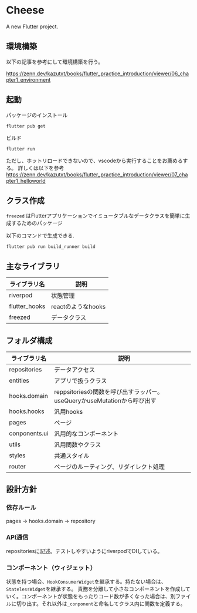 # Cheese

A new Flutter project.

## 環境構築

以下の記事を参考にして環境構築を行う。

https://zenn.dev/kazutxt/books/flutter_practice_introduction/viewer/06_chapter1_environment

## 起動

パッケージのインストール
```
flutter pub get
```

ビルド

```
flutter run
```
ただし、ホットリロードできないので、vscodeから実行することをお薦めるする。
詳しくは以下を参考
https://zenn.dev/kazutxt/books/flutter_practice_introduction/viewer/07_chapter1_helloworld

## クラス作成

`freezed` はFlutterアプリケーションでイミュータブルなデータクラスを簡単に生成するためのパッケージ

以下のコマンドで生成できる.


```
flutter pub run build_runner build
```
## 主なライブラリ
| ライブラリ名      |　説明 |
| ----------- | ----------- |
| riverpod      | 状態管理  |
| flutter_hooks      | reactのようなhooks  |
| freezed   | データクラス  |


## フォルダ構成

| ライブラリ名      |　説明 |
| ----------- | ----------- |
| repositories      | データアクセス      |
| entities      | アプリで扱うクラス      |
| hooks.domain   | reppsitoriesの関数を呼び出すラッパー。　useQueryかuseMutationから呼び出す |
| hooks.hooks   | 汎用hooks      |
| pages   |ページ     |
| conponents.ui   | 汎用的なコンポーネント      |
| utils  | 汎用関数やクラス      |
| styles  | 共通スタイル      |
| router  | ページのルーティング、リダイレクト処理      |

## 設計方針
### 依存ルール
pages -> hooks.domain -> repository


### API通信
repositoriesに記述。テストしやすいようにriverpodでDIしている。

### コンポーネント（ウィジェット）
状態を持つ場合、`HookConsumerWidget`を継承する。持たない場合は、`StatelessWidget`を継承する。
責務を分離して小さなコンポーネントを作成していく。コンポーネントが状態をもったりコード数が多くなった場合は、別ファイルに切り出す。それ以外は`_conponent`と命名してクラス内に関数を定義する。

